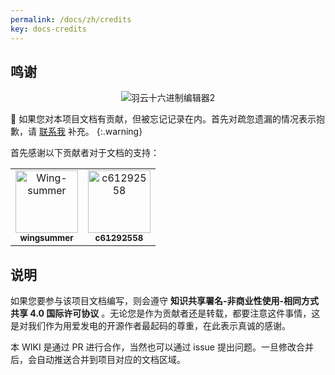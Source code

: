 ```yaml
---
permalink: /docs/zh/credits
key: docs-credits
---
```


## 鸣谢

<p align="center">
<img alt="羽云十六进制编辑器2" src="{{site.url}}/assets/images/appicon.png" />
</p>

🏅 如果您对本项目文档有贡献，但被忘记记录在内。首先对疏忽遗漏的情况表示抱歉，请 [联系我](https://github.com/Wing-summer) 补充。
{:.warning}

首先感谢以下贡献者对于文档的支持：

<table>
    <tr>
        <td align="center">
            <a href="https://github.com/Wing-summer">
                <img src="https://avatars.githubusercontent.com/u/59953528?v=4" width="100;" alt="Wing-summer"/>
                <br />
                <sub><b>wingsummer</b></sub>
            </a>
        </td>
        <td align="center">
            <a href="https://github.com/c61292558">
                <img src="https://avatars.githubusercontent.com/u/11317413?v=4" width="100;" alt="c61292558"/>
                <br />
                <sub><b>c61292558</b></sub>
            </a>
        </td>
    </tr>
</table>

## 说明

如果您要参与该项目文档编写，则会遵守 **知识共享署名-非商业性使用-相同方式共享 4.0 国际许可协议** 。无论您是作为贡献者还是转载，都要注意这件事情，这是对我们作为用爱发电的开源作者最起码的尊重，在此表示真诚的感谢。

本 WIKI 是通过 PR 进行合作，当然也可以通过 issue 提出问题。一旦修改合并后，会自动推送合并到项目对应的文档区域。
